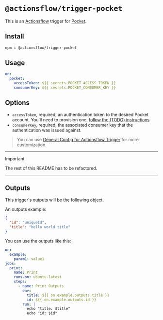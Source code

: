 # `@actionsflow/trigger-pocket`

This is an [Actionsflow](https://github.com/actionsflow/actionsflow) trigger for [Pocket](https://getpocket.com).

## Install

```bash
npm i @actionsflow/trigger-pocket
```

## Usage

```yaml
on:
  pocket:
    accessToken: ${{ secrets.POCKET_ACCESS_TOKEN }}
    consumerKey: ${{ secrets.POCKET_CONSUMER_KEY }}
```

## Options

- `accessToken`, required, an authentication token to the desired Pocket account. You'll need to provision one, [follow the (TODO) instructions](#todo)
- `consumerKey`, required, the associated consumer key that the authentication was issued against.

> You can use [General Config for Actionsflow Trigger](https://actionsflow.github.io/docs/workflow/#ontriggerconfig) for more customization.

* * *

> [!IMPORTANT]  
> The rest of this README has to be refactored.

* * * 

## Outputs

This trigger's outputs will be the following object.

An outputs example:

```json
{
  "id": "uniqueId",
  "title": "hello world title"
}
```

You can use the outputs like this:

```yaml
on:
  example:
    param1: value1
jobs:
  print:
    name: Print
    runs-on: ubuntu-latest
    steps:
      - name: Print Outputs
        env:
          title: ${{ on.example.outputs.title }}
          id: ${{ on.example.outputs.id }}
        run: |
          echo "title: $title"
          echo "id: $id"
```
